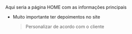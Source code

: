 Aqui seria a página HOME com as informações principais 

- Muito importante ter depoimentos no site
    > Personalizar de acordo com o cliente